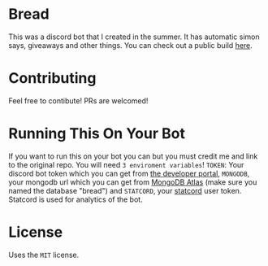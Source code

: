 # Bread
This was a discord bot that I created in the summer. It has automatic simon says, giveaways and other things. You can check out a public build [here](https://top.gg/bot/749674433123188908).

# Contributing
Feel free to contibute! PRs are welcomed!


# Running This On Your Bot
If you want to run this on your bot you can but you must credit me and link to the original repo. You will need ``3 enviroment variables``! ``TOKEN``: Your discord bot token which you can get from [the developer portal](https://discord.com/developers), ``MONGODB``, your mongodb url which you can get from [MongoDB Atlas](https://mongodb.com) (make sure you named the database "bread") and ``STATCORD``, your [statcord](https://statcord.com) user token. Statcord is used for analytics of the bot.

# License
Uses the ``MIT`` license.